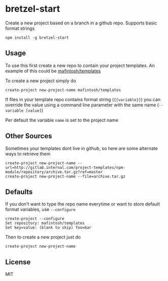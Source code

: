 # bretzel-start

Create a new project based on a branch in a github repo. Supports basic format strings

```
npm install -g bretzel-start
```

## Usage

To use this first create a new repo to contain your project templates.
An example of this could be [mafintosh/templates](https://github.com/mafintosh/templates)

To create a new project simply do

```
create-project new-project-name mafintosh/templates
```

If files in your template repo contains format string (`{{variable}}`) you can override the value using
a command line parameter with the same name (`--variable [value]`)

Per default the variable `name` is set to the project name

## Other Sources

Sometimes your templates dont live in github, so here are some alternate ways to retrieve them

```
create-project new-project-name --url=http://gitlab.internal.com/project-templates/npm-module/repository/archive.tar.gz?ref=master
create-project new-project-name --file=archive.tar.gz
```


## Defaults

If you don't want to type the repo name everytime or want to store default format variables, use `--configure`

```
create-project --configure
Set repository: mafintosh/templates
Set key=value: (blank to skip) foo=bar
```

Then to create a new project just do

```
create-project new-project-name
```

## License

MIT